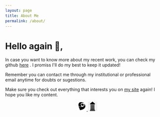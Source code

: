 ```yaml
---
layout: page
title: About Me
permalink: /about/
---
```


# Hello again 👋,

In case you want to know more about my recent work, you can check my github [here](https://github.com/REsteche) . I promiss I'll do my best to keep it updated! 

Remember you can contact me through my institutional or professional email anytime for doubts or sugestions. 

Make sure you check out everything that interests you on [my site](https://resteche.github.io/) again! I hope you like my content. 

<ul style="text-align: center; list-style-position: inside;">
  <li style="display:inline"><a href="http://lattes.cnpq.br/7932536767445390" target="_blank"> <img src="./assets/icons/Lattes.png" alt="" width="30px" height="30px"> </a></li>
  <li style="display:inline"><a href="https://www.ufpe.br/ppgfisica" target="_blank"> <img src="./assets/icons/univer.png" alt="" width="30px" height="30px"> </a></li>
</ul>
